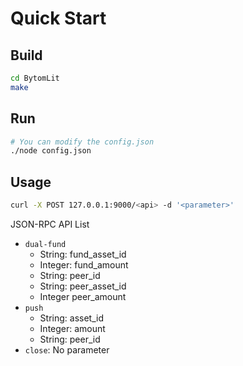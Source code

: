 # Quick Start

## Build

```bash
cd BytomLit
make
``` 

## Run

```bash
# You can modify the config.json
./node config.json
```

## Usage

```bash
curl -X POST 127.0.0.1:9000/<api> -d '<parameter>'
```

JSON-RPC API List
+ `dual-fund`
  - String: fund_asset_id
  - Integer: fund_amount
  - String: peer_id
  - String: peer_asset_id
  - Integer peer_amount
+ `push`
  - String: asset_id
  - Integer: amount
  - String: peer_id
+ `close`: No parameter